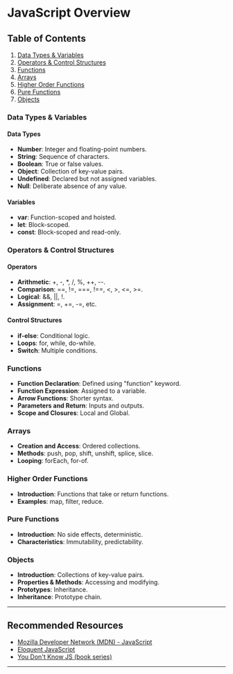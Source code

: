 # JavaScript Overview

## Table of Contents

1. [Data Types & Variables](#data-types--variables)
2. [Operators & Control Structures](#operators--control-structures)
3. [Functions](#functions)
4. [Arrays](#arrays)
5. [Higher Order Functions](#higher-order-functions)
6. [Pure Functions](#pure-functions)
7. [Objects](#objects)

### Data Types & Variables

#### Data Types

- **Number**: Integer and floating-point numbers.
- **String**: Sequence of characters.
- **Boolean**: True or false values.
- **Object**: Collection of key-value pairs.
- **Undefined**: Declared but not assigned variables.
- **Null**: Deliberate absence of any value.

#### Variables

- **var**: Function-scoped and hoisted.
- **let**: Block-scoped.
- **const**: Block-scoped and read-only.

### Operators & Control Structures

#### Operators

- **Arithmetic**: +, -, \*, /, %, ++, --.
- **Comparison**: ==, !=, ===, !==, <, >, <=, >=.
- **Logical**: &&, ||, !.
- **Assignment**: =, +=, -=, etc.

#### Control Structures

- **if-else**: Conditional logic.
- **Loops**: for, while, do-while.
- **Switch**: Multiple conditions.

### Functions

- **Function Declaration**: Defined using "function" keyword.
- **Function Expression**: Assigned to a variable.
- **Arrow Functions**: Shorter syntax.
- **Parameters and Return**: Inputs and outputs.
- **Scope and Closures**: Local and Global.

### Arrays

- **Creation and Access**: Ordered collections.
- **Methods**: push, pop, shift, unshift, splice, slice.
- **Looping**: forEach, for-of.

### Higher Order Functions

- **Introduction**: Functions that take or return functions.
- **Examples**: map, filter, reduce.

### Pure Functions

- **Introduction**: No side effects, deterministic.
- **Characteristics**: Immutability, predictability.

### Objects

- **Introduction**: Collections of key-value pairs.
- **Properties & Methods**: Accessing and modifying.
- **Prototypes**: Inheritance.
- **Inheritance**: Prototype chain.

---

## Recommended Resources

- [Mozilla Developer Network (MDN) - JavaScript](https://developer.mozilla.org/en-US/docs/Web/JavaScript)
- [Eloquent JavaScript](https://eloquentjavascript.net/)
- [You Don't Know JS (book series)](https://github.com/getify/You-Dont-Know-JS)

---
